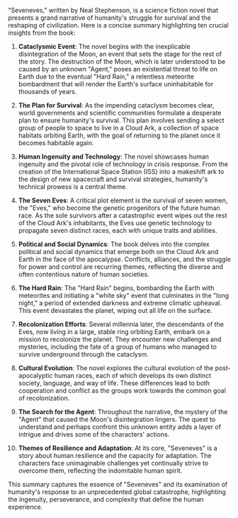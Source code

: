"Seveneves," written by Neal Stephenson, is a science fiction novel that presents a grand narrative of humanity's struggle for survival and the reshaping of civilization. Here is a concise summary highlighting ten crucial insights from the book:

1. **Cataclysmic Event**: The novel begins with the inexplicable disintegration of the Moon, an event that sets the stage for the rest of the story. The destruction of the Moon, which is later understood to be caused by an unknown "Agent," poses an existential threat to life on Earth due to the eventual "Hard Rain," a relentless meteorite bombardment that will render the Earth's surface uninhabitable for thousands of years.

2. **The Plan for Survival**: As the impending cataclysm becomes clear, world governments and scientific communities formulate a desperate plan to ensure humanity's survival. This plan involves sending a select group of people to space to live in a Cloud Ark, a collection of space habitats orbiting Earth, with the goal of returning to the planet once it becomes habitable again.

3. **Human Ingenuity and Technology**: The novel showcases human ingenuity and the pivotal role of technology in crisis response. From the creation of the International Space Station (ISS) into a makeshift ark to the design of new spacecraft and survival strategies, humanity's technical prowess is a central theme.

4. **The Seven Eves**: A critical plot element is the survival of seven women, the "Eves," who become the genetic progenitors of the future human race. As the sole survivors after a catastrophic event wipes out the rest of the Cloud Ark's inhabitants, the Eves use genetic technology to propagate seven distinct races, each with unique traits and abilities.

5. **Political and Social Dynamics**: The book delves into the complex political and social dynamics that emerge both on the Cloud Ark and Earth in the face of the apocalypse. Conflicts, alliances, and the struggle for power and control are recurring themes, reflecting the diverse and often contentious nature of human societies.

6. **The Hard Rain**: The "Hard Rain" begins, bombarding the Earth with meteorites and initiating a "white sky" event that culminates in the "long night," a period of extended darkness and extreme climatic upheaval. This event devastates the planet, wiping out all life on the surface.

7. **Recolonization Efforts**: Several millennia later, the descendants of the Eves, now living in a large, stable ring orbiting Earth, embark on a mission to recolonize the planet. They encounter new challenges and mysteries, including the fate of a group of humans who managed to survive underground through the cataclysm.

8. **Cultural Evolution**: The novel explores the cultural evolution of the post-apocalyptic human races, each of which develops its own distinct society, language, and way of life. These differences lead to both cooperation and conflict as the groups work towards the common goal of recolonization.

9. **The Search for the Agent**: Throughout the narrative, the mystery of the "Agent" that caused the Moon's disintegration lingers. The quest to understand and perhaps confront this unknown entity adds a layer of intrigue and drives some of the characters' actions.

10. **Themes of Resilience and Adaptation**: At its core, "Seveneves" is a story about human resilience and the capacity for adaptation. The characters face unimaginable challenges yet continually strive to overcome them, reflecting the indomitable human spirit.

This summary captures the essence of "Seveneves" and its examination of humanity's response to an unprecedented global catastrophe, highlighting the ingenuity, perseverance, and complexity that define the human experience.